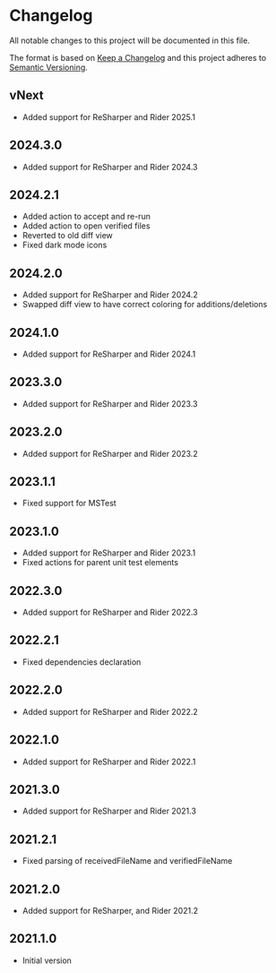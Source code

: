 # Changelog
All notable changes to this project will be documented in this file.

The format is based on [Keep a Changelog](http://keepachangelog.com/en/1.0.0/)
and this project adheres to [Semantic Versioning](http://semver.org/spec/v2.0.0.html).

## vNext
- Added support for ReSharper and Rider 2025.1

## 2024.3.0
- Added support for ReSharper and Rider 2024.3

## 2024.2.1
- Added action to accept and re-run
- Added action to open verified files
- Reverted to old diff view
- Fixed dark mode icons

## 2024.2.0
- Added support for ReSharper and Rider 2024.2
- Swapped diff view to have correct coloring for additions/deletions

## 2024.1.0
- Added support for ReSharper and Rider 2024.1

## 2023.3.0
- Added support for ReSharper and Rider 2023.3

## 2023.2.0
- Added support for ReSharper and Rider 2023.2

## 2023.1.1
- Fixed support for MSTest

## 2023.1.0
- Added support for ReSharper and Rider 2023.1
- Fixed actions for parent unit test elements

## 2022.3.0
- Added support for ReSharper and Rider 2022.3

## 2022.2.1
- Fixed dependencies declaration

## 2022.2.0
- Added support for ReSharper and Rider 2022.2

## 2022.1.0
- Added support for ReSharper and Rider 2022.1

## 2021.3.0
- Added support for ReSharper and Rider 2021.3

## 2021.2.1
- Fixed parsing of receivedFileName and verifiedFileName

## 2021.2.0
- Added support for ReSharper, and Rider 2021.2

## 2021.1.0
- Initial version
